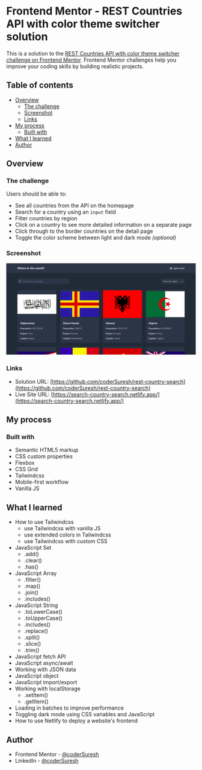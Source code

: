 # Frontend Mentor - REST Countries API with color theme switcher solution

This is a solution to the [REST Countries API with color theme switcher challenge on Frontend Mentor](https://www.frontendmentor.io/challenges/rest-countries-api-with-color-theme-switcher-5cacc469fec04111f7b848ca). Frontend Mentor challenges help you improve your coding skills by building realistic projects.

## Table of contents

- [Overview](#overview)
  - [The challenge](#the-challenge)
  - [Screenshot](#screenshot)
  - [Links](#links)
- [My process](#my-process)
  - [Built with](#built-with)
- [What I learned](#what-i-learned)
- [Author](#author)

## Overview

### The challenge

Users should be able to:

- See all countries from the API on the homepage
- Search for a country using an `input` field
- Filter countries by region
- Click on a country to see more detailed information on a separate page
- Click through to the border countries on the detail page
- Toggle the color scheme between light and dark mode _(optional)_

### Screenshot

![](./images/screenshot.png)

### Links

- Solution URL: [https://github.com/coderSuresh/rest-country-search](https://github.com/coderSuresh/rest-country-search)
- Live Site URL: [https://search-country-search.netlify.app/](https://search-country-search.netlify.app/)

## My process

### Built with

- Semantic HTML5 markup
- CSS custom properties
- Flexbox
- CSS Grid
- Tailwindcss
- Mobile-first workflow
- Vanilla JS

## What I learned

- How to use Tailwindcss
  - use Tailwindcss with vanilla JS
  - use extended colors in Tailwindcss
  - use Tailwindcss with custom CSS
- JavaScript Set
  - .add()
  - .clear()
  - .has()
- JavaScript Array
  - .filter()
  - .map()
  - .join()
  - .includes()
- JavaScript String
  - .toLowerCase()
  - .toUpperCase()
  - .includes()
  - .replace()
  - .split()
  - .slice()
  - .trim()
- JavaScript fetch API
- JavaScript async/await
- Working with JSON data
- JavaScript object
- JavaScript import/export
- Working with localStorage
  - .setItem()
  - .getItem()
- Loading in batches to improve performance
- Toggling dark mode using CSS variables and JavaScript 
- How to use Netlify to deploy a website's frontend

## Author

- Frontend Mentor - [@coderSuresh](https://www.frontendmentor.io/profile/coderSuresh)
- LinkedIn - [@coderSuresh](https://www.linkedin.com/in/codersuresh/)
